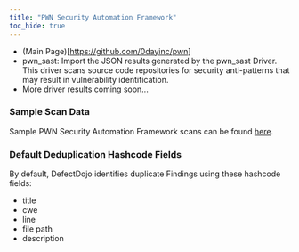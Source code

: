 ```yaml
---
title: "PWN Security Automation Framework"
toc_hide: true
---
```

- (Main Page)\[<https://github.com/0dayinc/pwn>\]
- pwn_sast: Import the JSON results generated by the pwn_sast Driver.  This driver scans source code repositories for security anti-patterns that may result in vulnerability identification.
- More driver results coming soon...

### Sample Scan Data
Sample PWN Security Automation Framework scans can be found [here](https://github.com/DefectDojo/django-DefectDojo/tree/master/unittests/scans/pwn_sast).

### Default Deduplication Hashcode Fields
By default, DefectDojo identifies duplicate Findings using these hashcode fields:

- title
- cwe
- line
- file path
- description
